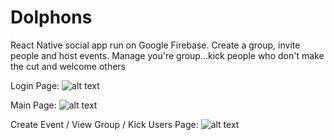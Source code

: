 

# Dolphons

React Native social app run on Google Firebase. Create a group, invite people and host events. 
Manage you're group...kick people who don't make the cut and welcome others

Login Page:
![alt text][pic3]

Main Page:
![alt text][pic1]

Create Event / View Group / Kick Users Page:
![alt text][pic2]


[pic1]: https://i.imgur.com/r3Rc0cT.png
[pic2]: https://i.imgur.com/pXqdlMk.png
[pic3]: https://i.imgur.com/VttieF3.png
